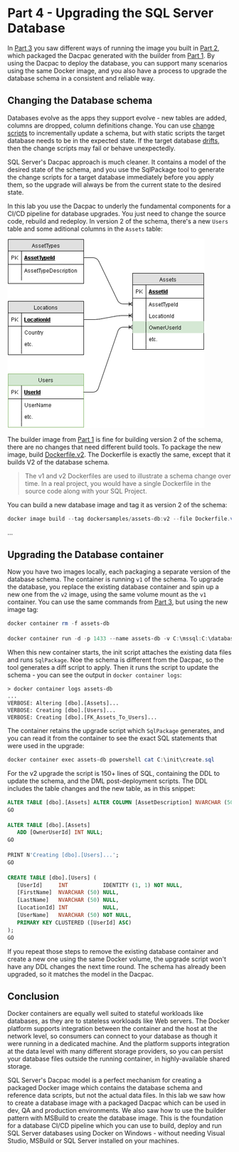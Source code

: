 # Part 4 - Upgrading the SQL Server Database

In [Part 3](part-3.md) you saw different ways of running the image you built in [Part 2](part-2.md), which packaged the Dacpac generated with the builder from [Part 1](part-1.md). By using the Dacpac to deploy the database, you can support many scenarios using the same Docker image, and you also have a process to upgrade the database schema in a consistent and reliable way.

## Changing the Database schema

Databases evolve as the apps they support evolve - new tables are added, columns are dropped, column definitions change. You can use [change scripts](https://www.infoq.com/articles/db-versioning-scripts) to incrementally update a schema, but with static scripts the target database needs to be in the expected state. If the target database [drifts](https://www.simple-talk.com/blogs/tackling-the-problem-of-database-version-drift/), then the change scripts may fail or behave unexpectedly.

SQL Server's Dacpac approach is much cleaner. It contains a model of the desired state of the schema, and you use the SqlPackage tool to generate the change scripts for a target database immediately before you apply them, so the upgrade will always be from the current state to the desired state. 

In this lab you use the Dacpac to underly the fundamental components for a CI/CD pipeline for database upgrades. You just need to change the source code, rebuild and redeploy. In version 2 of the schema, there's a new `Users` table and some aditional columns in the `Assets` table:

![Database schema, version 2](./img/schema-v2.png)

The builder image from [Part 1](part-1.md) is fine for building version 2 of the schema, there are no changes that need different build tools. To package the new image, build [Dockerfile.v2](Dockerfile.v2). The Dockerfile is exactly the same, except that it builds V2 of the database schema.

> The v1 and v2 Dockerfiles are used to illustrate a schema change over time. In a real project, you would have a single Dockerfile in the source code along with your SQL Project.

You can build a new database image and tag it as version 2 of the schema:

```PowerShell
docker image build --tag dockersamples/assets-db:v2 --file Dockerfile.v2 .
```
...

## Upgrading the Database container

Now you have two images locally, each packaging a separate version of the database schema. The container is running `v1` of the schema. To upgrade the database, you replace the existing database container and spin up a new one from the `v2` image, using the same volume mount as the `v1` container. You can use the same commands from [Part 3](part-3.md), but using the new image tag:

```PowerShell
docker container rm -f assets-db

docker container run -d -p 1433 --name assets-db -v C:\mssql:C:\database dockersamples/assets-db:v2
```

When this new container starts, the init script attaches the existing data files and runs `SqlPackage`. Noe the schema is different from the Dacpac, so the tool generates a diff script to apply. Then it runs the script to update the schema - you can see the output in `docker container logs`:

```
> docker container logs assets-db
...
VERBOSE: Altering [dbo].[Assets]...
VERBOSE: Creating [dbo].[Users]...
VERBOSE: Creating [dbo].[FK_Assets_To_Users]...
```

The container retains the upgrade script which `SqlPackage` generates, and you can read it from the container to see the exact SQL statements that were used in the upgrade:

 ```PowerShell
 docker container exec assets-db powershell cat C:\init\create.sql
 ```

For the v2 upgrade the script is 150+ lines of SQL, containing the DDL to update the schema, and the DML post-deployment scripts. The DDL includes the table changes and the new table, as in this snippet:

 ```SQL 
ALTER TABLE [dbo].[Assets] ALTER COLUMN [AssetDescription] NVARCHAR (500) NULL;
GO

ALTER TABLE [dbo].[Assets]
    ADD [OwnerUserId] INT NULL;
GO

PRINT N'Creating [dbo].[Users]...';
GO

CREATE TABLE [dbo].[Users] (
    [UserId]     INT           IDENTITY (1, 1) NOT NULL,
    [FirstName]  NVARCHAR (50) NULL,
    [LastName]   NVARCHAR (50) NULL,
    [LocationId] INT           NULL,
    [UserName]   NVARCHAR (50) NOT NULL,
    PRIMARY KEY CLUSTERED ([UserId] ASC)
);
GO
```

If you repeat those steps to remove the existing database container and create a new one using the same Docker volume, the upgrade script won't have any DDL changes the next time round. The schema has already been upgraded, so it matches the model in the Dacpac.

## Conclusion

Docker containers are equally well suited to stateful workloads like databases, as they are to stateless workloads like Web servers. The Docker platform supports integration between the container and the host at the network level, so consumers can connect to your database as though it were running in a dedicated machine. And the platform supports integration at the data level with many different storage providers, so you can persist your database files outside the running container, in highly-available shared storage.

SQL Server's Dacpac model is a perfect mechanism for creating a packaged Docker image which contains the database schema and reference data scripts, but not the actual data files. In this lab we saw how to create a database image with a packaged Dacpac which can be used in dev, QA and production environments. We also saw how to use the builder pattern with MSBuild to create the database image. This is the foundation for a database CI/CD pipeline which you can use to build, deploy and run SQL Server databases using Docker on Windows - without needing Visual Studio, MSBuild or SQL Server installed on your machines.